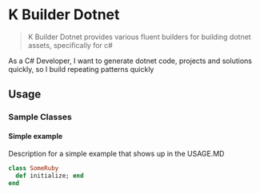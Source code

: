 # K Builder Dotnet

> K Builder Dotnet provides various fluent builders for building dotnet assets, specifically for c#

As a C# Developer, I want to generate dotnet code, projects and solutions quickly, so I build repeating patterns quickly

## Usage

### Sample Classes

#### Simple example

Description for a simple example that shows up in the USAGE.MD

```ruby
class SomeRuby
  def initialize; end
end
```
